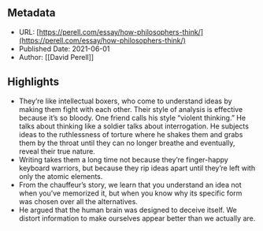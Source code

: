 ## Metadata
* URL: [https://perell.com/essay/how-philosophers-think/](https://perell.com/essay/how-philosophers-think/)
* Published Date: 2021-06-01
* Author: [[David Perell]]

## Highlights
* They’re like intellectual boxers, who come to understand ideas by making them fight with each other. Their style of analysis is effective because it’s so bloody. One friend calls his style “violent thinking.” He talks about thinking like a soldier talks about interrogation. He subjects ideas to the ruthlessness of torture where he shakes them and grabs them by the throat until they can no longer breathe and eventually, reveal their true nature.
* Writing takes them a long time not because they’re finger-happy keyboard warriors, but because they rip ideas apart until they’re left with only the atomic elements.
* From the chauffeur’s story, we learn that you understand an idea not when you’ve memorized it, but when you know why its specific form was chosen over all the alternatives.
* He argued that the human brain was designed to deceive itself. We distort information to make ourselves appear better than we actually are.
